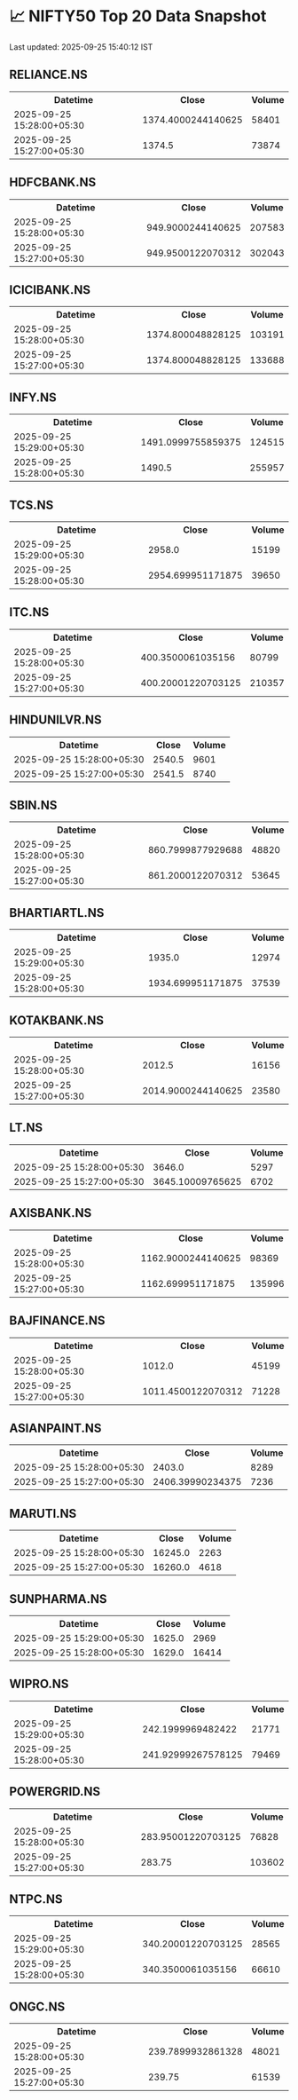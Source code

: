 # 📈 NIFTY50 Top 20 Data Snapshot

Last updated: 2025-09-25 15:40:12 IST

## RELIANCE.NS

<table>
  <tr><th>Datetime</th><th>Close</th><th>Volume</th></tr>
  <tr><td>2025-09-25 15:28:00+05:30</td><td>1374.4000244140625</td><td>58401</td></tr>
  <tr><td>2025-09-25 15:27:00+05:30</td><td>1374.5</td><td>73874</td></tr>
</table>

## HDFCBANK.NS

<table>
  <tr><th>Datetime</th><th>Close</th><th>Volume</th></tr>
  <tr><td>2025-09-25 15:28:00+05:30</td><td>949.9000244140625</td><td>207583</td></tr>
  <tr><td>2025-09-25 15:27:00+05:30</td><td>949.9500122070312</td><td>302043</td></tr>
</table>

## ICICIBANK.NS

<table>
  <tr><th>Datetime</th><th>Close</th><th>Volume</th></tr>
  <tr><td>2025-09-25 15:28:00+05:30</td><td>1374.800048828125</td><td>103191</td></tr>
  <tr><td>2025-09-25 15:27:00+05:30</td><td>1374.800048828125</td><td>133688</td></tr>
</table>

## INFY.NS

<table>
  <tr><th>Datetime</th><th>Close</th><th>Volume</th></tr>
  <tr><td>2025-09-25 15:29:00+05:30</td><td>1491.0999755859375</td><td>124515</td></tr>
  <tr><td>2025-09-25 15:28:00+05:30</td><td>1490.5</td><td>255957</td></tr>
</table>

## TCS.NS

<table>
  <tr><th>Datetime</th><th>Close</th><th>Volume</th></tr>
  <tr><td>2025-09-25 15:29:00+05:30</td><td>2958.0</td><td>15199</td></tr>
  <tr><td>2025-09-25 15:28:00+05:30</td><td>2954.699951171875</td><td>39650</td></tr>
</table>

## ITC.NS

<table>
  <tr><th>Datetime</th><th>Close</th><th>Volume</th></tr>
  <tr><td>2025-09-25 15:28:00+05:30</td><td>400.3500061035156</td><td>80799</td></tr>
  <tr><td>2025-09-25 15:27:00+05:30</td><td>400.20001220703125</td><td>210357</td></tr>
</table>

## HINDUNILVR.NS

<table>
  <tr><th>Datetime</th><th>Close</th><th>Volume</th></tr>
  <tr><td>2025-09-25 15:28:00+05:30</td><td>2540.5</td><td>9601</td></tr>
  <tr><td>2025-09-25 15:27:00+05:30</td><td>2541.5</td><td>8740</td></tr>
</table>

## SBIN.NS

<table>
  <tr><th>Datetime</th><th>Close</th><th>Volume</th></tr>
  <tr><td>2025-09-25 15:28:00+05:30</td><td>860.7999877929688</td><td>48820</td></tr>
  <tr><td>2025-09-25 15:27:00+05:30</td><td>861.2000122070312</td><td>53645</td></tr>
</table>

## BHARTIARTL.NS

<table>
  <tr><th>Datetime</th><th>Close</th><th>Volume</th></tr>
  <tr><td>2025-09-25 15:29:00+05:30</td><td>1935.0</td><td>12974</td></tr>
  <tr><td>2025-09-25 15:28:00+05:30</td><td>1934.699951171875</td><td>37539</td></tr>
</table>

## KOTAKBANK.NS

<table>
  <tr><th>Datetime</th><th>Close</th><th>Volume</th></tr>
  <tr><td>2025-09-25 15:28:00+05:30</td><td>2012.5</td><td>16156</td></tr>
  <tr><td>2025-09-25 15:27:00+05:30</td><td>2014.9000244140625</td><td>23580</td></tr>
</table>

## LT.NS

<table>
  <tr><th>Datetime</th><th>Close</th><th>Volume</th></tr>
  <tr><td>2025-09-25 15:28:00+05:30</td><td>3646.0</td><td>5297</td></tr>
  <tr><td>2025-09-25 15:27:00+05:30</td><td>3645.10009765625</td><td>6702</td></tr>
</table>

## AXISBANK.NS

<table>
  <tr><th>Datetime</th><th>Close</th><th>Volume</th></tr>
  <tr><td>2025-09-25 15:28:00+05:30</td><td>1162.9000244140625</td><td>98369</td></tr>
  <tr><td>2025-09-25 15:27:00+05:30</td><td>1162.699951171875</td><td>135996</td></tr>
</table>

## BAJFINANCE.NS

<table>
  <tr><th>Datetime</th><th>Close</th><th>Volume</th></tr>
  <tr><td>2025-09-25 15:28:00+05:30</td><td>1012.0</td><td>45199</td></tr>
  <tr><td>2025-09-25 15:27:00+05:30</td><td>1011.4500122070312</td><td>71228</td></tr>
</table>

## ASIANPAINT.NS

<table>
  <tr><th>Datetime</th><th>Close</th><th>Volume</th></tr>
  <tr><td>2025-09-25 15:28:00+05:30</td><td>2403.0</td><td>8289</td></tr>
  <tr><td>2025-09-25 15:27:00+05:30</td><td>2406.39990234375</td><td>7236</td></tr>
</table>

## MARUTI.NS

<table>
  <tr><th>Datetime</th><th>Close</th><th>Volume</th></tr>
  <tr><td>2025-09-25 15:28:00+05:30</td><td>16245.0</td><td>2263</td></tr>
  <tr><td>2025-09-25 15:27:00+05:30</td><td>16260.0</td><td>4618</td></tr>
</table>

## SUNPHARMA.NS

<table>
  <tr><th>Datetime</th><th>Close</th><th>Volume</th></tr>
  <tr><td>2025-09-25 15:29:00+05:30</td><td>1625.0</td><td>2969</td></tr>
  <tr><td>2025-09-25 15:28:00+05:30</td><td>1629.0</td><td>16414</td></tr>
</table>

## WIPRO.NS

<table>
  <tr><th>Datetime</th><th>Close</th><th>Volume</th></tr>
  <tr><td>2025-09-25 15:29:00+05:30</td><td>242.1999969482422</td><td>21771</td></tr>
  <tr><td>2025-09-25 15:28:00+05:30</td><td>241.92999267578125</td><td>79469</td></tr>
</table>

## POWERGRID.NS

<table>
  <tr><th>Datetime</th><th>Close</th><th>Volume</th></tr>
  <tr><td>2025-09-25 15:28:00+05:30</td><td>283.95001220703125</td><td>76828</td></tr>
  <tr><td>2025-09-25 15:27:00+05:30</td><td>283.75</td><td>103602</td></tr>
</table>

## NTPC.NS

<table>
  <tr><th>Datetime</th><th>Close</th><th>Volume</th></tr>
  <tr><td>2025-09-25 15:29:00+05:30</td><td>340.20001220703125</td><td>28565</td></tr>
  <tr><td>2025-09-25 15:28:00+05:30</td><td>340.3500061035156</td><td>66610</td></tr>
</table>

## ONGC.NS

<table>
  <tr><th>Datetime</th><th>Close</th><th>Volume</th></tr>
  <tr><td>2025-09-25 15:28:00+05:30</td><td>239.7899932861328</td><td>48021</td></tr>
  <tr><td>2025-09-25 15:27:00+05:30</td><td>239.75</td><td>61539</td></tr>
</table>


